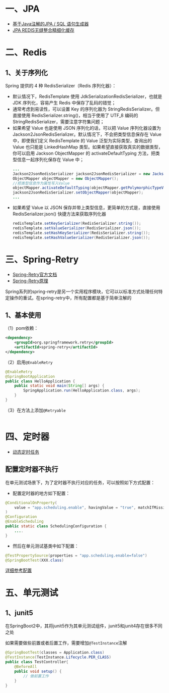 # 一、JPA

- [基于Java注解的JPA / SQL 语句生成器](https://gitee.com/Levin-Li/simple-dao)
- [JPA REDIS无缝整合精细化缓存](https://gitee.com/shujianhui/SpringJPARedis.git)

# 二、Redis

## 1、关于序列化

Spring 提供的 4 种 RedisSerializer（Redis 序列化器）：
- 默认情况下，RedisTemplate 使用 JdkSerializationRedisSerializer，也就是 JDK 序列化，容易产生 Redis 中保存了乱码的错觉；
- 通常考虑到易读性，可以设置 Key 的序列化器为 StringRedisSerializer。但直接使用 RedisSerializer.string()，相当于使用了 UTF_8 编码的 StringRedisSerializer，需要注意字符集问题；
- 如果希望 Value 也是使用 JSON 序列化的话，可以把 Value 序列化器设置为 Jackson2JsonRedisSerializer。默认情况下，不会把类型信息保存在 Value 中，即使我们定义 RedisTemplate 的 Value 泛型为实际类型，查询出的 Value 也只能是 LinkedHashMap 类型。如果希望直接获取真实的数据类型，你可以启用 Jackson ObjectMapper 的 activateDefaultTyping 方法，把类型信息一起序列化保存在 Value 中；
    ```java
    ...
    Jackson2JsonRedisSerializer jackson2JsonRedisSerializer = new Jackson2JsonRedisSerializer(Object.class);
    ObjectMapper objectMapper = new ObjectMapper();
    //把类型信息作为属性写入Value
    objectMapper.activateDefaultTyping(objectMapper.getPolymorphicTypeValidator(), ObjectMapper.DefaultTyping.NON_FINAL, JsonTypeInfo.As.PROPERTY);
    jackson2JsonRedisSerializer.setObjectMapper(objectMapper);
    ...
    ```
- 如果希望 Value 以 JSON 保存并带上类型信息，更简单的方式是，直接使用 RedisSerializer.json() 快捷方法来获取序列化器
    ```java
    redisTemplate.setKeySerializer(RedisSerializer.string());
    redisTemplate.setValueSerializer(RedisSerializer.json());
    redisTemplate.setHashKeySerializer(RedisSerializer.string());
    redisTemplate.setHashValueSerializer(RedisSerializer.json());
    ```

# 三、Spring-Retry

- [Spring-Retry官方文档](https://docs.spring.io/spring-batch/docs/current/reference/html/retry.html)
- [Spring-Retry原理](https://blog.51cto.com/u_15127644/2880409)

Spring系列的spring-retry是另一个实用程序模块，它可以以标准方式处理任何特定操作的重试。在spring-retry中，所有配置都是基于简单注解的

## 1、基本使用

（1）pom依赖：
```xml
<dependency>
    <groupId>org.springframework.retry</groupId>
    <artifactId>spring-retry</artifactId>
</dependency>
```
（2）启用`@EnableRetry`
```java
@EnableRetry
@SpringBootApplication
public class HelloApplication {
    public static void main(String[] args) {
        SpringApplication.run(HelloApplication.class, args);
    }
}
```
（3）在方法上添加`@Retryable`
```java

```

# 四、定时器

- [动态定时任务](https://github.com/caotinging/simple-demo/tree/master/springboot-dynamic-task)

## 配置定时器不执行

在单元测试场景下，为了定时器不执行对应的任务，可以按照如下方式配置：
- 配置定时器的地方如下配置：
```java
@ConditionalOnProperty(
    value = "app.scheduling.enable", havingValue = "true", matchIfMissing = true
)
@Configuration
@EnableScheduling
public static class SchedulingConfiguration {
    ....
}
```
- 然后在单元测试基类中如下配置：
```java
@TestPropertySource(properties = "app.scheduling.enable=false")
@SpringBootTest(XXX.class)
```
[详细参考配置](https://stackoverflow.com/questions/29014496/disable-enablescheduling-on-spring-tests)


# 五、单元测试

## 1、junit5

在SpringBoot2中，其将junit5作为其单元测试组件，junit5和junit4存在很多不同之处

如果需要做些前置或者后置工作，需要增加`@TestInstance`注解
```java
@SpringBootTest(classes = Application.class)
@TestInstance(TestInstance.Lifecycle.PER_CLASS)
public class TestController{
    @BeforeAll
    public void setup() {
        // 做前置工作
    }
}
```
